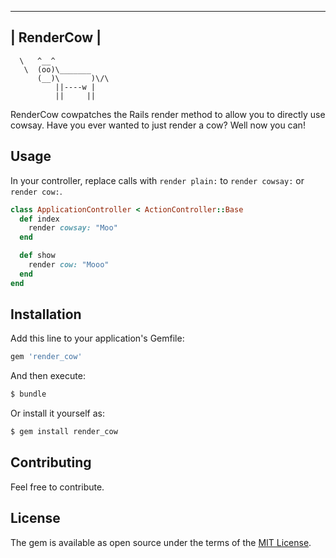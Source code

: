  _____ 
| RenderCow |
 ----- 
      \   ^__^
       \  (oo)\_______
          (__)\       )\/\
              ||----w |
              ||     ||

RenderCow cowpatches the Rails render method to allow you to directly use cowsay. 
Have you ever wanted to just render a cow?
Well now you can!


## Usage

In your controller, replace calls with `render plain:` to `render cowsay:` or `render cow:`.

```ruby
class ApplicationController < ActionController::Base
  def index
    render cowsay: "Moo"
  end

  def show
    render cow: "Mooo"
  end
end
```

## Installation
Add this line to your application's Gemfile:

```ruby
gem 'render_cow'
```

And then execute:
```bash
$ bundle
```

Or install it yourself as:
```bash
$ gem install render_cow
```

## Contributing
Feel free to contribute. 

## License
The gem is available as open source under the terms of the [MIT License](https://opensource.org/licenses/MIT).
